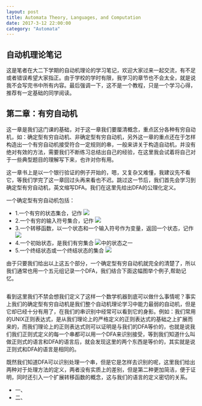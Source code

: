 ```yaml
---
layout: post
title: Automata Theory, Languages, and Computation
date: 2017-3-12 22:00:00
category: "Automata"
---
```

<h2>自动机理论笔记</h2>
<p>这是笔者在大二下学期的自动机理论的学习笔记，欢迎大家过来一起交流，有不足或者错误希望大家指正。由于学校的学时有限，我学习的章节也不会太全，就是说我不会写完书中所有内容。最后强调一下，这不是一个教程，只是一个学习心得，推荐有一定基础的同学阅读。</p>

<h2>第二章：有穷自动机</h2>
<p>这一章是我们这门课的基础，对于这一章我们要厘清概念，重点区分各种有穷自动机，如：确定型有穷自动机、非确定型有穷自动机，另外这一章的重点还在于怎样构造出一个有穷自动机接受符合一定规则的串，一般来讲关于构造自动机，并没有绝对有效的方法，需要我们不断练习总结出自己的经验，在这里我会试着将自己对于一些典型题目的理解写下来，也许对你有用。</p>
<p>这一章书上是以一个银行验证的例子开始的，嗯，又复杂又难懂，我建议先不看它，等我们学完了这一章回过头再来看也不迟。跳过这一节后，我们首先会学习到确定型有穷自动机，英文缩写DFA。我们在这里先给出DFA的公理化定义。</p>
<p>一个确定型有穷自动机包括：
	<ul>
		<li>1.一个有穷的状态集合，记作
			<img src="http://latex.codecogs.com/gif.latex?Q"/></li>
		<li>2.一个有穷的输入符号集合，记作
			<img src="http://latex.codecogs.com/gif.latex?\Sigma"/></li>
		<li>3.一个转移函数，以一个状态和一个输入符号作为变量，返回一个状态，记作
			<img src="http://latex.codecogs.com/gif.latex?\delta"/></li>
		<li>4.一个初始状态，是我们有穷集合
			<img src="http://latex.codecogs.com/gif.latex?Q"/>中的状态之一</li>
		<li>5.一个终结状态或一个终结状态的集合
			<img src="http://latex.codecogs.com/gif.latex?F"/></li>
	</ul>
</p>
<p>由于只要我们给出以上这五个部分，一个确定型有穷自动机就完全的清楚了，所以我们通常也用一个五元组记录一个DFA，我们结合下面这幅图举个例子,帮助记忆。</p>
<img src=""/>
<p></p>
<p>看到这里我们不禁会想我们定义了这样一个数学机器到底可以做什么事情呢？事实上我们的确定型有穷自动机是我们整个自动机理论学习中能力最弱的自动机，但是它却已经十分有用了，在我们的串识别中经常可以看到它的身影。例如：我们常用的UNIX正则表达式，是从我们理论上的严格定义的正则表达式的基础之上扩展而来的，而我们理论上的正则表达式则可以证明是与我们的DFA等价的，也就是说我们我们正则式定义的每一个串都可以用一个DFA来识别接受，等到我们知道什么叫做正则式的语言和DFA的语言后，就会发现这里的两个东西是等价的，其实就是说正则式和DFA的语言是相同的。</p>
<p>既然我们知道DFA可以识别处理一个串，但是它是怎样去识别的呢，这里我们给出两种对于处理方法的定义，两者没有实质上的差别，但是第二种更加简洁，便于证明，同时还引入一个扩展转移函数的概念，这与我们的语言的定义密切的关系。</p>
<ul>
	<li>一、</li>
	<li>二、</li>
</ul>